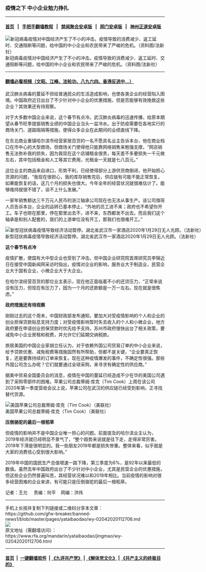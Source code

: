 ### 疫情之下    中小企业勉力挣扎
------------------------

#### [首页](https://github.com/gfw-breaker/banned-news1/blob/master/README.md) &nbsp;&nbsp;|&nbsp;&nbsp; [手把手翻墙教程](https://github.com/gfw-breaker/guides/wiki) &nbsp;&nbsp;|&nbsp;&nbsp; [禁闻聚合安卓版](https://github.com/gfw-breaker/bn-android) &nbsp;&nbsp;|&nbsp;&nbsp; [网门安卓版](https://github.com/oGate2/oGate) &nbsp;&nbsp;|&nbsp;&nbsp; [神州正道安卓版](https://github.com/SzzdOgate/update) 



<div id="headerimg">
 <img alt="新冠病毒疫情对中国经济产生了不小的冲击。疫情导致的消费减少、返工延时、交通阻断等问题，给中国的中小企业和农民带来了严峻的危机。（资料图/法新社）" src="https://www.rfa.org/mandarin/yataibaodao/jingmao/wy-02042020112706.html/yt1104.jpg/image" title="新冠病毒疫情对中国经济产生了不小的冲击。疫情导致的消费减少、返工延时、交通阻断等问题，给中国的中小企业和农民带来了严峻的危机。（资料图/法新社）"/>
 <div id="headerimgcontents">
  <div id="headerimgcaption">
   <span>
    新冠病毒疫情对中国经济产生了不小的冲击。疫情导致的消费减少、返工延时、交通阻断等问题，给中国的中小企业和农民带来了严峻的危机。（资料图/法新社）
   </span>
   <!-- zoomattribute -->
  </div>
  <!-- headerimgcaption -->
 </div>
 <!-- headerimagecontents -->
</div>

<hr/>


#### [翻墙必看视频（文昭、江峰、法轮功、八九六四、香港反送中...）](http://167.172.214.107/home.html)

<div id="storytext">
 <div>
  <div class="slot_header">
  </div>
 </div>
 <p>
  武汉肺炎病毒的蔓延不但给普通民众的生活造成影响，也使各类企业的经营陷入困境。中国政府近日出台了不少针对中小企业的优惠措施，但是否能够有效挽救这些企业？其效果还有待观察。
 </p>
 <p>
  对于大多数中国企业来说，这个春节有点冷。武汉肺炎病毒的迅速传播，给原本期望从春节旺季提振销售业绩的中国企业当头一盆冷水。出于防疫需要在各地实行的商场关门、道路阻隔等措施，使得众多企业在此期间的业绩直线下降。
 </p>
 <p>
 </p>
 <p>
 </p>
 <p>
  在东北商业重镇哈尔滨市经营家居百货的一名不愿具名业主告诉本台，他在商业档口在市中心的大型商场，但商场关门使得他只能靠网络销售来勉强支撑，“网店销售无法弥补我的损失，因为我现在这个店铺租金很贵，每天差不多要损失一千元做左右，其中包括租金和人工等其它费用，光租金一天就是七八百元。”
 </p>
 <p>
  这位业主的商品来自进口，形势不利，已经使得部分上游供货商倒闭，他开始担心货源的问题，“我现在很担心，我的库存销售完后，供应链有可能不能正常恢复。如果能恢复的话，这几个月的损失也很大。今年全年的经营状况就很难估计了。能够维持就很不错了，谈不上什么发展。”
 </p>
 <p>
  一家年销售额达三千万元人民币的浙江轴承公司现在也无法从事生产。该公司值班人员告诉本台，企业的运转已基本停止，“外地的员工进不来；政府也不希望你开工。车子也晾在那里，停在那里出去不，进不来，东西都发不出去。而且我们这个轴承是和别人配套的，我们的上游单位没有开工，那我们也很难开工。”
 </p>
 <p>
  <div class="image-inline captioned" style="width:680px;">
   <div style="width:680px;">
    <img alt="新型冠状病毒疫情导致经济活动暂停。湖北省武汉市一家酒店2020年1月29日无人光顾。（法新社）" src="https://www.rfa.org/mandarin/yataibaodao/jingmao/wy-02042020112706.html/0131i.jpg" title="新型冠状病毒疫情导致经济活动暂停。湖北省武汉市一家酒店2020年1月29日无人光顾。（法新社）"/>
   </div>
   <div class="image-caption">
    <span style="width:680px;">
     新型冠状病毒疫情导致经济活动暂停。湖北省武汉市一家酒店2020年1月29日无人光顾。（法新社）
    </span>
    <span class="copyright">
    </span>
   </div>
  </div>
 </p>
 <p>
  <b>
   这个春节有点冷
  </b>
 </p>
 <p>
  疫情扩散，使国有大中型企业也受到了冲击。但中国企业研究院首席研究员李锦近日在接受中国新闻网采访时指出，疫情对企业的影响，服务业大于制造业，民营企业大于国有企业，小微企业大于大企业。
 </p>
 <p>
  在哈尔滨经营百货的那位业主表示，现在他正面临着不小的还贷压力，“正常来说没有压力，但现在有压力了，因为一个月的还款额是一万一左右。现在就是很焦虑。”
 </p>
 <p>
  <b>
   政府措施还有待观察
  </b>
 </p>
 <p>
  刚刚过去的这个周末，中国财政部发布通知，要加大对受疫情影响的个人和企业的创业担保贷款贴息支持力度；对受疫情影响暂时失去收入的个人和小微企业，地方政府要在申请创业担保贷款时优先给予支持。苏州市政府很快出台了相关政策，要减免中小企业房租和税费，并允许它们延期交纳税款。
 </p>
 <p>
  旅居美国的中国企业家胡立任认为，对于依赖外国公司贸易订单的中小企业来说，给予贷款优惠、减免税费等措施固然有所帮助，但都不是关键，“企业要真正恢复，还是要靠持续的订单来恢复。现在这种疫情爆发的事件，不确定性很强。那些外国公司怎么办呢？它们就要通过全球采购，来寻求有确定性的供应商。”
 </p>
 <p>
  据美中贸易全国委员会的消息，疫情在中国的蔓延已经造成不少在华的美国公司遇到了采购零部件的困难。苹果公司总裁蒂姆·库克（Tim Cook）上周在该公司2020年第一季度营收会议上说，苹果公司在武汉的供应链已经受到影响，正寻找替代货源。
 </p>
 <p>
  <div class="image-inline captioned" style="width:680px;">
   <div style="width:680px;">
    <img alt="美国苹果公司总裁蒂姆·库克（Tim Cook）（美联社）" src="https://www.rfa.org/mandarin/yataibaodao/jingmao/wy-02042020112706.html/0204v.jpg" title="美国苹果公司总裁蒂姆·库克（Tim Cook）（美联社）"/>
   </div>
   <div class="image-caption">
    <span style="width:680px;">
     美国苹果公司总裁蒂姆·库克（Tim Cook）（美联社）
    </span>
    <span class="copyright">
    </span>
   </div>
  </div>
 </p>
 <p>
  <b>
   压倒骆驼的最后一根稻草
  </b>
 </p>
 <p>
  但疫情的影响并不是中国企业唯一担心的问题。前面提及的哈尔滨业主认为，2019年经济就已经明显不景气了，“整个趋势来说就是往下走，走得非常厉害。2019年下滑是很明显的。我一些朋友2019年都是损失惨重。整体来看，似乎就是大家的消费信心受到很大影响。”
 </p>
 <p>
  2019年中国的国民生产总值增速一路下降，第三季度为6%，是92年以来最低的数值。虽然去年中国政府出台了不少针对中小企业，尤其是民营企业的优惠措施，但这些企业仍然普遍叫苦，其经营状况难以和2018年相比。当前疫情的影响对很多经营困难的企业来讲，有可能只是压倒骆驼的最后一根稻草。
 </p>
 <p>
 </p>
 <p>
  记者：王允     责编：何平    网编：洪伟
 </p>
</div>

<hr/>
手机上长按并复制下列链接或二维码分享本文章：<br/>
https://github.com/gfw-breaker/banned-news1/blob/master/pages/yataibaodao/wy-02042020112706.md <br/>
<a href='https://github.com/gfw-breaker/banned-news1/blob/master/pages/yataibaodao/wy-02042020112706.md'><img src='https://github.com/gfw-breaker/banned-news1/blob/master/pages/yataibaodao/wy-02042020112706.md.png'/></a> <br/>
原文地址（需翻墙访问）：https://www.rfa.org/mandarin/yataibaodao/jingmao/wy-02042020112706.html


------------------------
#### [首页](https://github.com/gfw-breaker/banned-news1/blob/master/README.md) &nbsp;|&nbsp; [一键翻墙软件](https://github.com/gfw-breaker/nogfw/blob/master/README.md) &nbsp;| [《九评共产党》](https://github.com/gfw-breaker/9ping.md/blob/master/README.md#九评之一评共产党是什么) | [《解体党文化》](https://github.com/gfw-breaker/jtdwh.md/blob/master/README.md) | [《共产主义的终极目的》](https://github.com/gfw-breaker/gczydzjmd.md/blob/master/README.md)


<img src='http://gfw-breaker.win/banned-news/pages/yataibaodao/wy-02042020112706.md' width='0px' height='0px'/>
